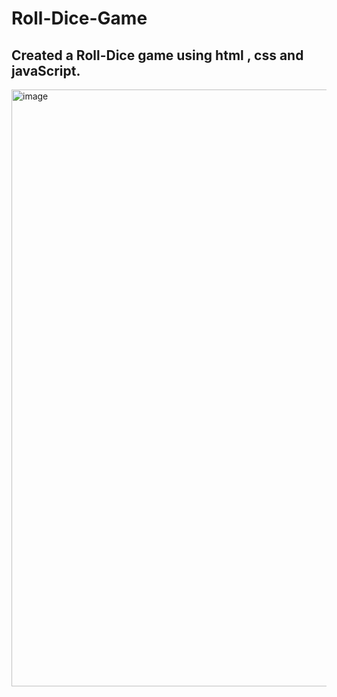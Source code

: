 # Roll-Dice-Game
## Created a Roll-Dice game using html , css and javaScript.
<img width="955" alt="image" src="https://github.com/Ayeshaacoder/Roll-Dice-Game/assets/88854535/dd5a9c64-6de8-409b-96c7-fbf189811fd9">
